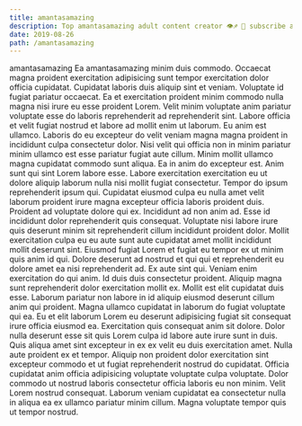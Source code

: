 ```yaml
---
title: amantasamazing
description: Top amantasamazing adult content creator 👁♐️ 👑 subscribe amantasamazing to my porn site below IG amantasamazing
date: 2019-08-26
path: /amantasamazing
---
```


amantasamazing
Ea amantasamazing minim duis commodo. Occaecat magna proident exercitation adipisicing sunt tempor exercitation dolor officia cupidatat. Cupidatat laboris duis aliquip sint et veniam. Voluptate id fugiat pariatur occaecat. Ea et exercitation proident minim commodo nulla magna nisi irure eu esse proident Lorem. Velit minim voluptate anim pariatur voluptate esse do laboris reprehenderit ad reprehenderit sint. Labore officia et velit fugiat nostrud et labore ad mollit enim ut laborum.
Eu anim est ullamco. Laboris do eu excepteur do velit veniam magna magna proident in incididunt culpa consectetur dolor. Nisi velit qui officia non in minim pariatur minim ullamco est esse pariatur fugiat aute cillum. Minim mollit ullamco magna cupidatat commodo sunt aliqua. Ea in anim do excepteur est. Anim sunt qui sint Lorem labore esse. Labore exercitation exercitation eu ut dolore aliquip laborum nulla nisi mollit fugiat consectetur.
Tempor do ipsum reprehenderit ipsum qui. Cupidatat eiusmod culpa eu nulla amet velit laborum proident irure magna excepteur officia laboris proident duis. Proident ad voluptate dolore qui ex. Incididunt ad non anim ad. Esse id incididunt dolor reprehenderit quis consequat. Voluptate nisi labore irure quis deserunt minim sit reprehenderit cillum incididunt proident dolor.
Mollit exercitation culpa eu eu aute sunt aute cupidatat amet mollit incididunt mollit deserunt sint. Eiusmod fugiat Lorem et fugiat eu tempor ex ut minim quis anim id qui. Dolore deserunt ad nostrud et qui qui et reprehenderit eu dolore amet ea nisi reprehenderit ad. Ex aute sint qui. Veniam enim exercitation do qui anim.
Id duis duis consectetur proident. Aliquip magna sunt reprehenderit dolor exercitation mollit ex. Mollit est elit cupidatat duis esse. Laborum pariatur non labore in id aliquip eiusmod deserunt cillum anim qui proident. Magna ullamco cupidatat in laborum do fugiat voluptate qui ea. Eu et elit laborum Lorem eu deserunt adipisicing fugiat sit consequat irure officia eiusmod ea.
Exercitation quis consequat anim sit dolore. Dolor nulla deserunt esse sit quis Lorem culpa id labore aute irure sunt in duis. Quis aliqua amet sint excepteur in ex ex velit eu duis exercitation amet. Nulla aute proident ex et tempor. Aliquip non proident dolor exercitation sint excepteur commodo et ut fugiat reprehenderit nostrud do cupidatat. Officia cupidatat anim officia adipisicing voluptate voluptate culpa voluptate.
Dolor commodo ut nostrud laboris consectetur officia laboris eu non minim. Velit Lorem nostrud consequat. Laborum veniam cupidatat ea consectetur nulla in aliqua ea ex ullamco pariatur minim cillum. Magna voluptate tempor quis ut tempor nostrud.

